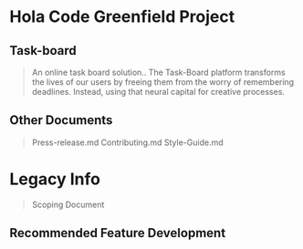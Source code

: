 # Hola Code Greenfield Project #

## Task-board ##
>An online task board solution..
The Task-Board platform transforms the lives of our users by freeing them from the worry
of remembering deadlines. Instead, using that neural capital for creative processes.

## Other Documents ##
>Press-release.md
Contributing.md
Style-Guide.md

# Legacy Info #
>Scoping Document

## Recommended Feature Development ##
>
